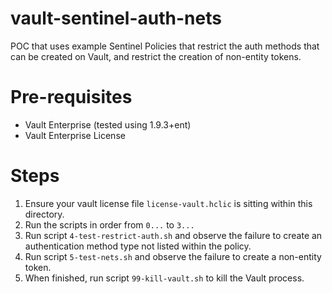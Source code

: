 # vault-sentinel-auth-nets
POC that uses example Sentinel Policies that restrict the auth methods that can be created on Vault, and restrict the creation of non-entity tokens.

# Pre-requisites

* Vault Enterprise (tested using 1.9.3+ent)
* Vault Enterprise License

# Steps

1. Ensure your vault license file `license-vault.hclic` is sitting within this directory.
1. Run the scripts in order from `0...` to `3...`
1. Run script `4-test-restrict-auth.sh` and observe the failure to create an authentication method type not listed within the policy.
1. Run script `5-test-nets.sh` and observe the failure to create a non-entity token.
1. When finished, run script `99-kill-vault.sh` to kill the Vault process.